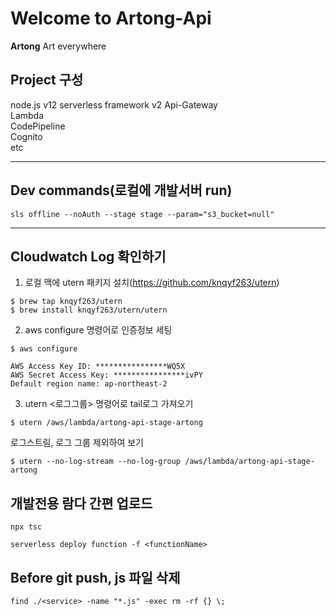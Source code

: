 # Welcome to Artong-Api

**Artong** Art everywhere

## Project 구성

node.js v12
serverless framework v2
Api-Gateway  
Lambda  
CodePipeline  
Cognito  
etc

---

## Dev commands(로컬에 개발서버 run)

```
sls offline --noAuth --stage stage --param="s3_bucket=null"
```

---

## Cloudwatch Log 확인하기

1. 로컬 맥에 utern 패키지 설치(https://github.com/knqyf263/utern)

```
$ brew tap knqyf263/utern
$ brew install knqyf263/utern/utern
```

2. aws configure 명령어로 인증정보 세팅

```
$ aws configure
```

```
AWS Access Key ID: ****************WQ5X
AWS Secret Access Key: ****************ivPY
Default region name: ap-northeast-2
```

3. utern <로그그룹> 명령어로 tail로그 가져오기

```
$ utern /aws/lambda/artong-api-stage-artong
```

로그스트림, 로그 그룹 제외하여 보기

```
$ utern --no-log-stream --no-log-group /aws/lambda/artong-api-stage-artong
```

## 개발전용 람다 간편 업로드

```
npx tsc
```

```
serverless deploy function -f <functionName>
```

## Before git push, js 파일 삭제

```
find ./<service> -name "*.js" -exec rm -rf {} \;
```
